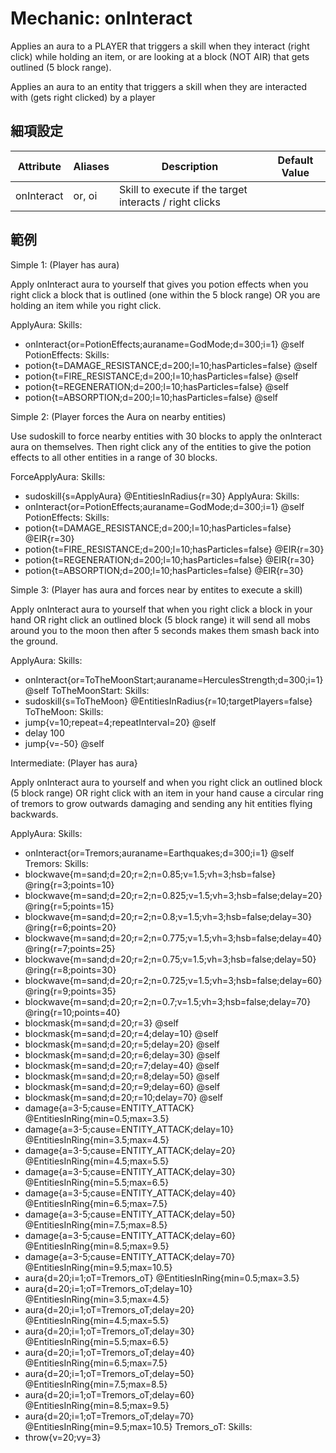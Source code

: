 Mechanic: onInteract
==================

Applies an aura to a PLAYER that triggers a skill when they interact (right click) while holding an item, or are looking at a block (NOT AIR) that gets outlined (5 block range).

Applies an aura to an entity that triggers a skill when they are interacted with (gets right clicked) by a player

細項設定
----------

| Attribute| Aliases   | Description   | Default Value |
|------------------|---------------|------------------------------------------------------------|---------------|
| onInteract | or, oi| Skill to execute if the target interacts / right clicks || OR when the casting entity is interacted with| NONE |

  

範例
--------

Simple 1: (Player has aura)

Apply onInteract aura to yourself that gives you potion effects when you right click a block that is outlined (one within the 5 block range) OR you are holding an item while you right click.

ApplyAura:
  Skills:
  - onInteract{or=PotionEffects;auraname=GodMode;d=300;i=1} @self
PotionEffects:
  Skills:
  - potion{t=DAMAGE_RESISTANCE;d=200;l=10;hasParticles=false} @self
  - potion{t=FIRE_RESISTANCE;d=200;l=10;hasParticles=false} @self
  - potion{t=REGENERATION;d=200;l=10;hasParticles=false} @self
  - potion{t=ABSORPTION;d=200;l=10;hasParticles=false} @self

Simple 2: (Player forces the Aura on nearby entities)

Use sudoskill to force nearby entities with 30 blocks to apply the onInteract aura on themselves. Then right click any of the entities to give the potion effects to all other entities in a range of 30 blocks. 

ForceApplyAura:
  Skills:
  - sudoskill{s=ApplyAura} @EntitiesInRadius{r=30}
ApplyAura:
  Skills:
  - onInteract{or=PotionEffects;auraname=GodMode;d=300;i=1} @self
PotionEffects:
  Skills:
  - potion{t=DAMAGE_RESISTANCE;d=200;l=10;hasParticles=false} @EIR{r=30}
  - potion{t=FIRE_RESISTANCE;d=200;l=10;hasParticles=false} @EIR{r=30}
  - potion{t=REGENERATION;d=200;l=10;hasParticles=false} @EIR{r=30}
  - potion{t=ABSORPTION;d=200;l=10;hasParticles=false} @EIR{r=30}

Simple 3: (Player has aura and forces near by entites to execute a skill)

Apply onInteract aura to yourself that when you right click a block in your hand OR right click an outlined block (5 block range) it will send all mobs around you to the moon then after 5 seconds makes them smash back into the ground.


ApplyAura:
  Skills:
  - onInteract{or=ToTheMoonStart;auraname=HerculesStrength;d=300;i=1} @self
ToTheMoonStart:
  Skills:
  - sudoskill{s=ToTheMoon} @EntitiesInRadius{r=10;targetPlayers=false}
ToTheMoon:
  Skills:
  - jump{v=10;repeat=4;repeatInterval=20} @self
  - delay 100
  - jump{v=-50} @self

Intermediate: (Player has aura}

Apply onInteract aura to yourself and when you right click an outlined block (5 block range) OR right click with an item in your hand cause a circular ring of tremors to grow outwards damaging and sending any hit entities flying backwards.

ApplyAura:
  Skills:
  - onInteract{or=Tremors;auraname=Earthquakes;d=300;i=1} @self
Tremors:
  Skills:
  - blockwave{m=sand;d=20;r=2;n=0.85;v=1.5;vh=3;hsb=false} @ring{r=3;points=10}
  - blockwave{m=sand;d=20;r=2;n=0.825;v=1.5;vh=3;hsb=false;delay=20} @ring{r=5;points=15}
  - blockwave{m=sand;d=20;r=2;n=0.8;v=1.5;vh=3;hsb=false;delay=30} @ring{r=6;points=20}
  - blockwave{m=sand;d=20;r=2;n=0.775;v=1.5;vh=3;hsb=false;delay=40} @ring{r=7;points=25}
  - blockwave{m=sand;d=20;r=2;n=0.75;v=1.5;vh=3;hsb=false;delay=50} @ring{r=8;points=30}
  - blockwave{m=sand;d=20;r=2;n=0.725;v=1.5;vh=3;hsb=false;delay=60} @ring{r=9;points=35}
  - blockwave{m=sand;d=20;r=2;n=0.7;v=1.5;vh=3;hsb=false;delay=70} @ring{r=10;points=40}
  - blockmask{m=sand;d=20;r=3} @self
  - blockmask{m=sand;d=20;r=4;delay=10} @self
  - blockmask{m=sand;d=20;r=5;delay=20} @self
  - blockmask{m=sand;d=20;r=6;delay=30} @self
  - blockmask{m=sand;d=20;r=7;delay=40} @self
  - blockmask{m=sand;d=20;r=8;delay=50} @self
  - blockmask{m=sand;d=20;r=9;delay=60} @self
  - blockmask{m=sand;d=20;r=10;delay=70} @self
  - damage{a=3-5;cause=ENTITY_ATTACK} @EntitiesInRing{min=0.5;max=3.5}
  - damage{a=3-5;cause=ENTITY_ATTACK;delay=10} @EntitiesInRing{min=3.5;max=4.5}
  - damage{a=3-5;cause=ENTITY_ATTACK;delay=20} @EntitiesInRing{min=4.5;max=5.5}
  - damage{a=3-5;cause=ENTITY_ATTACK;delay=30} @EntitiesInRing{min=5.5;max=6.5}
  - damage{a=3-5;cause=ENTITY_ATTACK;delay=40} @EntitiesInRing{min=6.5;max=7.5}
  - damage{a=3-5;cause=ENTITY_ATTACK;delay=50} @EntitiesInRing{min=7.5;max=8.5}
  - damage{a=3-5;cause=ENTITY_ATTACK;delay=60} @EntitiesInRing{min=8.5;max=9.5}
  - damage{a=3-5;cause=ENTITY_ATTACK;delay=70} @EntitiesInRing{min=9.5;max=10.5}
  - aura{d=20;i=1;oT=Tremors_oT} @EntitiesInRing{min=0.5;max=3.5}
  - aura{d=20;i=1;oT=Tremors_oT;delay=10} @EntitiesInRing{min=3.5;max=4.5}
  - aura{d=20;i=1;oT=Tremors_oT;delay=20} @EntitiesInRing{min=4.5;max=5.5}
  - aura{d=20;i=1;oT=Tremors_oT;delay=30} @EntitiesInRing{min=5.5;max=6.5}
  - aura{d=20;i=1;oT=Tremors_oT;delay=40} @EntitiesInRing{min=6.5;max=7.5}
  - aura{d=20;i=1;oT=Tremors_oT;delay=50} @EntitiesInRing{min=7.5;max=8.5}
  - aura{d=20;i=1;oT=Tremors_oT;delay=60} @EntitiesInRing{min=8.5;max=9.5}
  - aura{d=20;i=1;oT=Tremors_oT;delay=70} @EntitiesInRing{min=9.5;max=10.5}
Tremors_oT:
  Skills:
  - throw{v=20;vy=3}